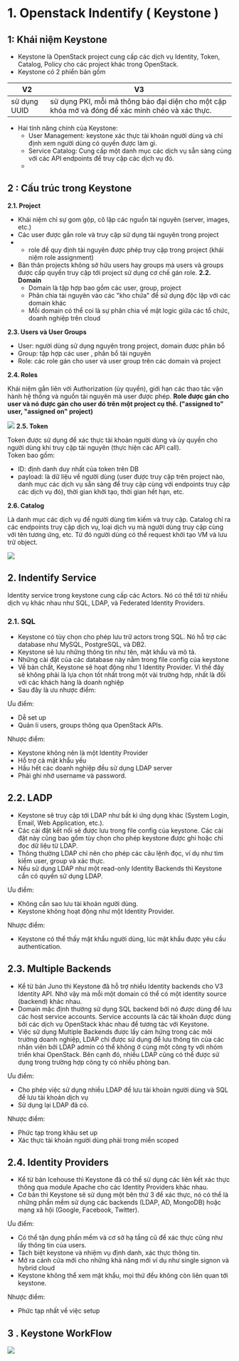 

# 1. Openstack Indentify ( Keystone ) 

## 1: Khái niệm Keystone
  
- Keystone là OpenStack project cung cấp các dịch vụ Identity, Token, Catalog, Policy cho các project khác trong OpenStack. 
- Keystone có 2 phiển bản gồm

| V2  | V3  |
|---|---|
| sử dụng UUID  |  sử dụng PKI, mỗi mã thông báo đại diện cho một cặp khóa mở và đóng để xác minh chéo và xác thực.  | 

- Hai tính năng chính của Keystone:
	-   User Management: keystone xác thực tài khoản người dùng và chỉ định xem người dùng có quyền được làm gì.
	-   Service Catalog: Cung cấp một danh mục các dịch vụ sẵn sàng cùng với các API endpoints để truy cập các dịch vụ đó.
	- 
## 2 : Cấu trúc trong Keystone

**2.1. Project**

-   Khái niệm chỉ sự gom gộp, cô lập các nguồn tài nguyên (server, images, etc.)
-  Các user được gắn role và truy cập sử dụng tài nguyên trong project
-   -   role để quy định tài nguyên được phép truy cập trong project (khái niệm role assignment)
- Bản thân projects không sở hữu users hay groups mà users và groups được cấp quyền truy cập tới project sử dụng cơ chế gán role.
**2.2. Domain**
   -   Domain là tập hợp bao gồm các user, group, project
   -   Phân chia tài nguyên vào các "kho chứa" để sử dụng độc lập với các domain khác
   -   Mỗi domain có thể coi là sự phân chia về mặt logic giữa các tổ chức, doanh nghiệp trên cloud

**2.3. Users và User Groups**

-   User: người dùng sử dụng nguyên trong project, domain được phân bổ
-   Group: tập hợp các user , phân bổ tài nguyên
-   Role: các role gán cho user và user group trên các domain và project 

**2.4. Roles**

Khái niệm gắn liên với Authorization (ủy quyền), giới hạn các thao tác vận hành hệ thống và nguồn tài nguyên mà user được phép.  **Role được gán cho user và nó được gán cho user đó trên một project cụ thể. ("assigned to" user, "assigned on" project)**

![](https://camo.githubusercontent.com/71fdb3e88830477da58ad285b43ba7b2c965c4bd/687474703a2f2f692e696d6775722e636f6d2f69596b7145354f2e706e67)
**2.5. Token**

Token được sử dụng để xác thực tài khoản người dùng và ủy quyền cho người dùng khi truy cập tài nguyên (thực hiện các API call).  
Token bao gồm:
-   ID: định danh duy nhất của token trên DB
-   payload: là dữ liệu về người dùng (user được truy cập trên project nào, danh mục các dịch vụ sẵn sàng để truy cập cùng với endpoints truy cập các dịch vụ đó), thời gian khởi tạo, thời gian hết hạn, etc.

**2.6. Catalog**  

Là danh mục các dịch vụ để người dùng tìm kiếm và truy cập. Catalog chỉ ra các endpoints truy cập dịch vụ, loại dịch vụ mà người dùng truy cập cùng với tên tương ứng, etc. Từ đó người dùng có thể request khởi tạo VM và lưu trữ object.



![](https://camo.githubusercontent.com/8a5debcf7776f4c94a8c119510ab8f74b325be3c/687474703a2f2f312e62702e626c6f6773706f742e636f6d2f2d424c456c53354c487262492f5646634f774b714e3750492f41414141414141414150772f734f692d686a34474a2d512f73313630302f6b657973746f6e655f6261636b656e64732e706e67)


## 2. Indentify Service

Identity service trong keystone cung cấp các Actors. Nó có thể tới từ nhiều dịch vụ khác nhau như SQL, LDAP, và Federated Identity Providers.

### 2.1. SQL

-   Keystone có tùy chọn cho phép lưu trữ actors trong SQL. Nó hỗ trợ các database như MySQL, PostgreSQL, và DB2.    
-   Keystone sẽ lưu những thông tin như tên, mật khẩu và mô tả.
-   Những cài đặt của các database này nằm trong file config của keystone    
-   Về bản chất, Keystone sẽ hoạt động như 1 Identity Provider. Vì thế đây sẽ không phải là lựa chọn tốt nhất trong một vài trường hợp, nhất là đối với các khách hàng là doanh nghiệp
-   Sau đây là ưu nhược điểm:
  
Ưu điểm:
-   Dễ set up
-   Quản lí users, groups thông qua OpenStack APIs.

Nhược điểm:
-   Keystone không nên là một Identity Provider
-   Hỗ trợ cả mật khẩu yếu
-   Hầu hết các doanh nghiệp đều sử dụng LDAP server
-   Phải ghi nhớ username và password.

## 2.2. LADP
-   Keystone sẽ truy cập tới LDAP như bất kì ứng dụng khác (System Login, Email, Web Application, etc.).
-   Các cài đặt kết nối sẽ được lưu trong file config của keystone. Các cài đặt này cũng bao gồm tùy chọn cho phép keystone được ghi hoặc chỉ đọc dữ liệu từ LDAP.
-   Thông thường LDAP chỉ nên cho phép các câu lệnh đọc, ví dụ như tìm kiếm user, group và xác thực.
-   Nếu sử dụng LDAP như một read-only Identity Backends thì Keystone cần có quyền sử dụng LDAP.

Ưu điểm:
-   Không cần sao lưu tài khoản người dùng.
-   Keystone không hoạt động như một Identity Provider.

Nhược điểm:
-   Keystone có thể thấy mật khẩu người dùng, lúc mật khẩu được yêu cầu authentication.

## 2.3. Multiple Backends
-   Kể từ bản Juno thì Keystone đã hỗ trợ nhiều Identity backends cho V3 Identity API. Nhờ vậy mà mỗi một domain có thể có một identity source (backend) khác nhau.
-   Domain mặc định thường sử dụng SQL backend bởi nó được dùng để lưu các host service accounts. Service accounts là các tài khoản được dùng bởi các dịch vụ OpenStack khác nhau để tương tác với Keystone.
-   Việc sử dụng Multiple Backends được lấy cảm hứng trong các môi trường doanh nghiệp, LDAP chỉ được sử dụng để lưu thông tin của các nhân viên bởi LDAP admin có thể không ở cùng một công ty với nhóm triển khai OpenStack. Bên cạnh đó, nhiều LDAP cũng có thể được sử dụng trong trường hợp công ty có nhiều phòng ban.

Ưu điểm:
-   Cho phép việc sử dụng nhiều LDAP để lưu tài khoản người dùng và SQL để lưu tài khoản dịch vụ
-   Sử dụng lại LDAP đã có.

Nhược điểm:
-   Phức tạp trong khâu set up
-   Xác thực tài khoản người dùng phải trong miền scoped

## 2.4. Identity Providers
-   Kể từ bản Icehouse thì Keystone đã có thể sử dụng các liên kết xác thực thông qua module Apache cho các Identity Providers khác nhau.
-   Cơ bản thì Keystone sẽ sử dụng một bên thứ 3 để xác thực, nó có thể là những phần mềm sử dụng các backends (LDAP, AD, MongoDB) hoặc mạng xã hội (Google, Facebook, Twitter).

Ưu điểm:

-   Có thể tận dụng phần mềm và cơ sở hạ tầng cũ để xác thực cũng như lấy thông tin của users.
-   Tách biệt keystone và nhiệm vụ định danh, xác thực thông tin.
-   Mở ra cánh cửa mới cho những khả năng mới ví dụ như single signon và hybrid cloud
-   Keystone không thể xem mật khẩu, mọi thứ đều không còn liên quan tới keystone.

Nhược điểm:
-   Phức tạp nhất về việc setup

## 3 . Keystone WorkFlow

![](https://camo.githubusercontent.com/df9544d836ef42aec47fe777b7427680d7eb4453/687474703a2f2f692e696d6775722e636f6d2f566148594834382e706e67)
